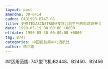 ```yaml
---
layout: post
amendno: 39-0414
cadno: CAD1990-B747-08
title: 更换TEXASINSTRUMENTS公司生产的电路跳开关
date: 1990-05-19 00:00:00 +0800
effdate: 1990-05-30 00:00:00 +0800
tag: B747
categories: 中国民航局华北适航处
author: 陈岳宏
---
```


##适用范围:
747型飞机:B2448、B2450、B2456

